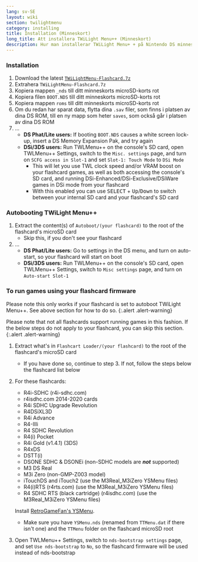 ```yaml
---
lang: sv-SE
layout: wiki
section: twilightmenu
category: installing
title: Installation (Minneskort)
long_title: Att installera TWiLight Menu++ (Minneskort)
description: Hur man installerar TWiLight Menu+ + på Nintendo DS minneskort
---
```


### Installation
1. Download the latest [`TWiLightMenu-Flashcard.7z`](https://github.com/DS-Homebrew/TWiLightMenu/releases/latest/download/TWiLightMenu-Flashcard.7z)
1. Extrahera `TWiLightMenu-Flashcard.7z`
1. Kopiera mappen `_nds` till ditt minneskorts microSD-korts rot
1. Kopiera filen `BOOT.NDS` till ditt minneskorts microSD-korts rot
1. Kopiera mappen `roms` till ditt minneskorts microSD-korts rot
1. Om du redan har sparat data, flytta dina `.sav` filer, som finns i platsen av dina DS ROM, till en ny mapp som heter `saves`, som också går i platsen av dina DS ROM
1. ...
   - **DS Phat/Lite users:** If booting `BOOT.NDS` causes a white screen lock-up, insert a DS Memory Expansion Pak, and try again
   - **DSi/3DS users:** Run TWLMenu++ on the console's SD card, open TWLMenu++ Settings, switch to the `Misc. settings` page, and turn on `SCFG access in Slot-1` and set `Slot-1: Touch Mode` to `DSi Mode`
      - This will let you use TWL clock speed and/or VRAM boost on your flashcard games, as well as both accessing the console's SD card, and running DSi-Enhanced/DSi-Exclusive/DSiWare games in DSi mode from your flashcard
      - With this enabled you can use <kbd>SELECT</kbd> + <kbd>Up</kbd>/<kbd>Down</kbd> to switch between your internal SD card and your flashcard's SD card

### Autobooting TWiLight Menu++
1. Extract the content(s) of `Autoboot/(your flashcard)` to the root of the flashcard's microSD card
   - Skip this, if you don't see your flashcard
1. ...
   - **DS Phat/Lite users:** Go to settings in the DS menu, and turn on auto-start, so your flashcard will start on boot
   - **DSi/3DS users:** Run TWLMenu++ on the console's SD card, open TWLMenu++ Settings, switch to `Misc settings` page, and turn on `Auto-start Slot-1`

### To run games using your flashcard firmware

Please note this only works if your flashcard is set to autoboot TWiLight Menu++. See above section for how to do so.
{:.alert .alert-warning}

Please note that not all flashcards support running games in this fashion. If the below steps do not apply to your flashcard, you can skip this section.
{:.alert .alert-warning}

1. Extract what's in `Flashcart Loader/(your flashcard)` to the root of the flashcard's microSD card
   - If you have done so, continue to step 3. If not, follow the steps below the flashcard list below

1. For these flashcards:
   - R4i-SDHC (r4i-sdhc.com)
   - r4isdhc.com 2014-2020 cards
   - R4i SDHC Upgrade Revolution
   - R4DSiXL3D
   - R4i Advance
   - R4-IIIi
   - R4 SDHC Revolution
   - R4(i) Pocket
   - R4i Gold (v1.4.1) (3DS)
   - R4xDS
   - DSTT(i)
   - DSONE SDHC & DSONEi (non-SDHC models are ***not*** supported)
   - M3 DS Real
   - M3i Zero (non-GMP-Z003 model)
   - iTouchDS and iTouch2 (use the M3Real_M3iZero YSMenu files)
   - R4(i)RTS (r4rts.com) (use the M3Real_M3iZero YSMenu files)
   - R4 SDHC RTS (black cartridge) (r4isdhc.com) (use the M3Real_M3iZero YSMenu files)

   Install [RetroGameFan's YSMenu](https://gbatemp.net/threads/retrogamefan-updates-releases.267243/).
      - Make sure you have `YSMenu.nds` (renamed from `TTMenu.dat` if there isn't one) and the `TTMenu` folder on the flashcard microSD root
1. Open TWLMenu++ Settings, switch to `nds-bootstrap settings` page, and set `Use nds-bootstrap` to `No`, so the flashcard firmware will be used instead of nds-bootstrap
